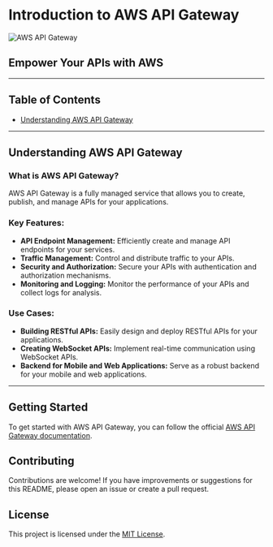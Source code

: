 # Introduction to AWS API Gateway

![AWS API Gateway](link_to_image_or_logo)

## Empower Your APIs with AWS

---

## Table of Contents

- [Understanding AWS API Gateway](#understanding-aws-api-gateway)

---

## Understanding AWS API Gateway

### What is AWS API Gateway?

AWS API Gateway is a fully managed service that allows you to create, publish, and manage APIs for your applications.

### Key Features:

- **API Endpoint Management:** Efficiently create and manage API endpoints for your services.
- **Traffic Management:** Control and distribute traffic to your APIs.
- **Security and Authorization:** Secure your APIs with authentication and authorization mechanisms.
- **Monitoring and Logging:** Monitor the performance of your APIs and collect logs for analysis.

### Use Cases:

- **Building RESTful APIs:** Easily design and deploy RESTful APIs for your applications.
- **Creating WebSocket APIs:** Implement real-time communication using WebSocket APIs.
- **Backend for Mobile and Web Applications:** Serve as a robust backend for your mobile and web applications.

---

## Getting Started

To get started with AWS API Gateway, you can follow the official [AWS API Gateway documentation](https://aws.amazon.com/api-gateway/).

## Contributing

Contributions are welcome! If you have improvements or suggestions for this README, please open an issue or create a pull request.

## License

This project is licensed under the [MIT License](LICENSE).

